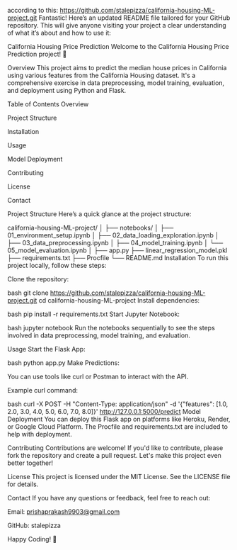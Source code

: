 according to this: https://github.com/stalepizza/california-housing-ML-project.git
Fantastic! Here’s an updated README file tailored for your GitHub repository. This will give anyone visiting your project a clear understanding of what it’s about and how to use it:

California Housing Price Prediction
Welcome to the California Housing Price Prediction project! 🚀

Overview
This project aims to predict the median house prices in California using various features from the California Housing dataset. It's a comprehensive exercise in data preprocessing, model training, evaluation, and deployment using Python and Flask.

Table of Contents
Overview

Project Structure

Installation

Usage

Model Deployment

Contributing

License

Contact

Project Structure
Here’s a quick glance at the project structure:

california-housing-ML-project/
│
├── notebooks/
│   ├── 01_environment_setup.ipynb
│   ├── 02_data_loading_exploration.ipynb
│   ├── 03_data_preprocessing.ipynb
│   ├── 04_model_training.ipynb
│   └── 05_model_evaluation.ipynb
│
├── app.py
├── linear_regression_model.pkl
├── requirements.txt
├── Procfile
└── README.md
Installation
To run this project locally, follow these steps:

Clone the repository:

bash
git clone https://github.com/stalepizza/california-housing-ML-project.git
cd california-housing-ML-project
Install dependencies:

bash
pip install -r requirements.txt
Start Jupyter Notebook:

bash
jupyter notebook
Run the notebooks sequentially to see the steps involved in data preprocessing, model training, and evaluation.

Usage
Start the Flask App:

bash
python app.py
Make Predictions:

You can use tools like curl or Postman to interact with the API.

Example curl command:

bash
curl -X POST -H "Content-Type: application/json" -d '{"features": [1.0, 2.0, 3.0, 4.0, 5.0, 6.0, 7.0, 8.0]}' http://127.0.0.1:5000/predict
Model Deployment
You can deploy this Flask app on platforms like Heroku, Render, or Google Cloud Platform. The Procfile and requirements.txt are included to help with deployment.

Contributing
Contributions are welcome! If you'd like to contribute, please fork the repository and create a pull request. Let's make this project even better together!

License
This project is licensed under the MIT License. See the LICENSE file for details.

Contact
If you have any questions or feedback, feel free to reach out:

Email: prishaprakash9903@gmail.com

GitHub: stalepizza

Happy Coding! 🎉
